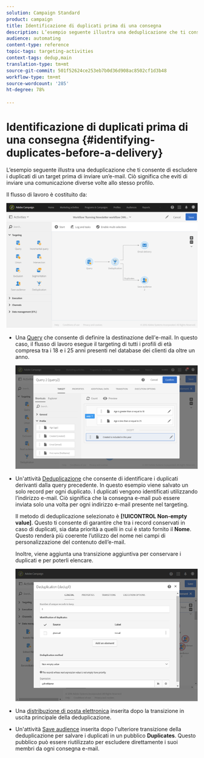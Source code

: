 ```yaml
---
solution: Campaign Standard
product: campaign
title: Identificazione di duplicati prima di una consegna
description: L’esempio seguente illustra una deduplicazione che ti consente di escludere i duplicati di un target prima di inviare un’e-mail. Ciò significa che eviti di inviare una comunicazione diverse volte allo stesso profilo.
audience: automating
content-type: reference
topic-tags: targeting-activities
context-tags: dedup,main
translation-type: tm+mt
source-git-commit: 501f52624ce253eb7b0d36d908ac8502cf1d3b48
workflow-type: tm+mt
source-wordcount: '285'
ht-degree: 78%

---
```



# Identificazione di duplicati prima di una consegna {#identifying-duplicates-before-a-delivery}

L’esempio seguente illustra una deduplicazione che ti consente di escludere i duplicati di un target prima di inviare un’e-mail. Ciò significa che eviti di inviare una comunicazione diverse volte allo stesso profilo.

Il flusso di lavoro è costituito da:

![](assets/deduplication_example_workflow.png)

* Una [Query](../../automating/using/query.md) che consente di definire la destinazione dell&#39;e-mail. In questo caso, il flusso di lavoro esegue il targeting di tutti i profili di età compresa tra i 18 e i 25 anni presenti nel database dei clienti da oltre un anno.

   ![](assets/deduplication_example_query.png)

* Un&#39;attività [Deduplicazione](../../automating/using/deduplication.md) che consente di identificare i duplicati derivanti dalla query precedente. In questo esempio viene salvato un solo record per ogni duplicato. I duplicati vengono identificati utilizzando l’indirizzo e-mail. Ciò significa che la consegna e-mail può essere inviata solo una volta per ogni indirizzo e-mail presente nel targeting.

   Il metodo di deduplicazione selezionato è **[!UICONTROL Non-empty value]**. Questo ti consente di garantire che tra i record conservati in caso di duplicati, sia data priorità a quelli in cui è stato fornito il **Nome**. Questo renderà più coerente l’utilizzo del nome nei campi di personalizzazione del contenuto dell’e-mail.

   Inoltre, viene aggiunta una transizione aggiuntiva per conservare i duplicati e per poterli elencare.

   ![](assets/deduplication_example_dedup.png)

* Una [distribuzione di posta elettronica](../../automating/using/email-delivery.md) inserita dopo la transizione in uscita principale della deduplicazione.
* Un&#39;attività [Save audience](../../automating/using/save-audience.md) inserita dopo l&#39;ulteriore transizione della deduplicazione per salvare i duplicati in un pubblico **Duplicates**. Questo pubblico può essere riutilizzato per escludere direttamente i suoi membri da ogni consegna e-mail.
